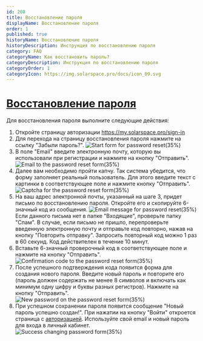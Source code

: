 ```yaml
---
id: 208
title: Восстановление пароля
displayName: Восстановление пароля
order: 1
published: true
historyName: Восстановление пароля
historyDescription: Инструкция по восстановлению пароля
category: FAQ
categoryName: Как восстановить пароль?
categoryDescription: Инструкция по восстановлению пароля
categoryOrder: 1
categoryIcon: https://img.solarspace.pro/docs/icon_09.svg
---
```


# [Восстановление пароля](password-reset)
Для восстановления пароля выполните следующие действия:

1. Откройте страницу авторизации https://my.solarspace.pro/sign-in </br>
2. Для перехода на страницу восстановления пароля нажмите на ссылку "Забыли пароль?".
![Start form for password reset(35%)](https://img.solarspace.pro/docs/rst-pass-start-form.jpg)
3. В поле "Email" введите электронную почту, которую вы использовали при регистрации и нажмите на кнопку "Отправить".
![Email to the password reset form(35%)](https://img.solarspace.pro/docs/rst-pass-enter-email.jpg)
4. Далее вам необходимо пройти капчу. Так система убедится, что форму заполняет реальный пользователь. Для этого введите текст с картинки в соответствующее поле и нажмите кнопку "Отправить". 
![Captcha for the password reset form(35%)](https://img.solarspace.pro/docs/rst-pass-captcha.jpg)
5. На ваш адрес электронной почты, указанный на шаге 3, придет письмо по восстановлению пароля. Откройте его и скопируйте 6-значный код из сообщения. 
![Email message for password reset(35%)](https://img.solarspace.pro/docs/rst-pass-email-message.jpg)
Если данного письма нет в папке "Входящие", проверьте папку "Спам".
В случае, если письмо не пришло, перепроверьте введенную электронную почту и отправьте код повторно, нажав на кнопку "Повторить отправку". Запросить повторный код можно 1 раз в 60 секунд. Код действителен в течение 10 минут. </br>
6. Вставьте 6-значный проверочный код в соответствующее поле и нажмите на кнопку "Отправить".
![Confirmation code to the password reset form(35%)](https://img.solarspace.pro/docs/rst-pass-confirmation-code.jpg)
7. После успешного подтверждения кода появится форма для создания нового пароля. Введите новый пароль и повторите его (пароль должен содержать не менее 8 символов и включать как минимум одну цифру и буквы разных регистров).
Нажмите на кнопку "Отправить".
![New password on the password reset form(35%)](https://img.solarspace.pro/docs/rst-pass-creation-new-password.jpg)
8. При успешном сохранении пароля появится сообщение "Новый пароль успешно создан!". При нажатии на кнопку "Войти" откроется страница с [авторизацией]([204]). Используйте свой email и новый пароль для входа в личный кабинет.
![Success changing password form(35%)](https://img.solarspace.pro/docs/rst-pass-success-changing-password.jpg)